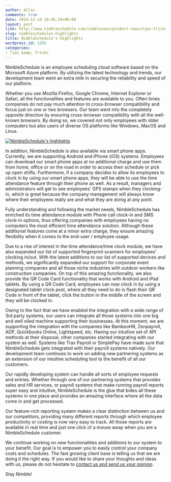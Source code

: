 ```yaml
---
author: dilac
comments: true
date: 2014-12-19 18:45:28+00:00
layout: post
link: http://www.nimbleschedule.com/nimblenews/product-news/tips-tricks/nimbleschedules-highlights/
slug: nimbleschedules-highlights
title: NimbleSchedule's Highlights
wordpress_id: 1292
categories:
- Tips &amp; Tricks
---
```


NimbleSchedule is an employee scheduling cloud software based on the Microsoft Azure platform. By utilizing the latest technology and trends, our development team went an extra mile in securing the reliability and speed of our platform.

Whether you use Mozilla Firefox, Google Chrome, Internet Explorer or Safari, all the functionalities and features are available to you. Often times companies do not pay much attention to cross-browser compatibility and focus just on one or two browsers. Our team went into the completely opposite direction by ensuring cross-browser compatibility with all the well-known browsers. By doing so, we covered not only employees with older computers but also users of diverse OS platforms like Windows, MacOS and Linux.

[![NimbleSchedule's highlights](http://www.nimbleschedule.com/wp-content/uploads/2014/12/nimbleschedule-highlights-thumb.jpg)](http://www.nimbleschedule.com/wp-content/uploads/2014/12/nimbleschedule-highlights.jpg)

In addition, NimbleSchedule is also available via smart phone apps. Currently, we are supporting Android and iPhone (iOS) systems. Employees can download our smart phone apps at no additional charge and use them from home, office or on the road in order to access their schedule or pick up open shifts. Furthermore, if a company decides to allow its employees to clock in by using our smart phone apps, they will be able to use the time attendance feature through their phone as well. As a result, managers and administrators will get to see employees' GPS stamps when they clocking-in, which is great because the company management will always know where their employees really are and what they are doing at any point.

Fully understanding and following the market needs, NimbleSchedule has enriched its time attendance module with Phone call clock-in and SMS clock-in options, thus offering companies with employees having no computers the most efficient time attendance solution. Although these additional features come at a minor extra charge, they ensure amazing flexibility when it comes to the end-user / employee usage.

Due to a rise of interest in the time attendance/time clock module, we have also expanded our list of  supported fingerprint scanners for employees' clocking in/out. With the latest additions to our list of supported devices and methods, we significantly expanded our support for corporate event planning companies and all those niche industries with outdoor workers like construction companies. On top of this amazing functionality, we also provide the QR Code Card functionality that works with Android and iPad tablets. By using a QR Code Card, employees can now clock in by using a designated tablet clock post, where all they need to do is flash their QR Code in front of the tablet, click the button in the middle of the screen and they will be clocked in.

Owing to the fact that we have enabled the integration with a wide range of 3rd party systems, our users can integrate all those systems into one big and well oiled machine supporting their businesses. At this moment, we are supporting the integration with the companies like BambooHR, Zenpayroll, ADP, Quickbooks Online, Lightspeed, etc. Having our intuitive set of API methods at their disposal, other companies started integrating with our system as well. Systems like Trax Payroll or SimplePay have made sure that NimbleSchedule gets integrated with their payroll systems natively. Our development team continues to work on adding new partnering systems as an extension of our intuitive scheduling tool to the benefit of all our customers.

Our rapidly developing system can handle all sorts of employee requests and entries. Whether through one of our partnering systems that provides sales and HR services, or payroll systems that make running payroll reports super easy and intuitive, NimbleSchedule is the glue that bides all these systems in one place and provides an amazing interface where all the data come in and get processed.

Our feature-rich reporting system makes a clear distinction between us and our competitors, providing many different reports through which employee productivity or costing is now very easy to track. All those reports are available in real time and just one click of a mouse away when you are a NimbleSchedule customer.

We continue working on new functionalities and additions to our system to your benefit. Our goal is to empower you to easily control your company costs and schedules. The fast growing client base is telling us that we are doing it the right way. If you would like to share your thoughts and ideas with us, please do not hesitate to [contact us and send us your opinion](http://www.nimbleschedule.com/contact-us/).

Stay Nimble!

